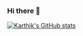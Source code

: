 ### Hi there 👋

[![Karthik's GitHub stats](https://github-readme-stats.vercel.app/api?username=Karthik-v11)](https://github.com/anuraghazra/github-readme-stats)

<!--
**Karthik-v11/Karthik-v11** is a ✨ _special_ ✨ repository because its `README.md` (this file) appears on your GitHub profile.

Here are some ideas to get you started:

- 🔭 I’m currently working on ...
- 🌱 I’m currently learning ...
- 👯 I’m looking to collaborate on ...
- 🤔 I’m looking for help with ...
- 💬 Ask me about ...
- 📫 How to reach me: ...
- 😄 Pronouns: ...
- ⚡ Fun fact: ...
-->
